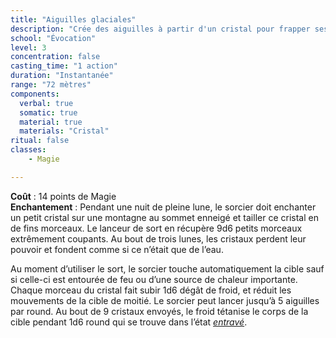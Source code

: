 ```yaml
---
title: "Aiguilles glaciales"
description: "Crée des aiguilles à partir d'un cristal pour frapper ses adversaires."
school: "Évocation"
level: 3
concentration: false
casting_time: "1 action"
duration: "Instantanée"
range: "72 mètres"
components:
  verbal: true
  somatic: true
  material: true
  materials: "Cristal"
ritual: false
classes:
    - Magie

---
```

**Coût** : 14 points de Magie  
**Enchantement** : Pendant une nuit de pleine lune, le sorcier doit enchanter un petit cristal sur une montagne au sommet enneigé et tailler ce cristal en de fins morceaux. Le lanceur de sort en récupère 9d6 petits morceaux extrêmement coupants. Au bout de trois lunes, les cristaux perdent leur pouvoir et fondent comme si ce n’était que de l’eau.  

Au moment d’utiliser le sort, le sorcier touche automatiquement la cible sauf si celle-ci est entourée de feu ou d’une source de chaleur importante. Chaque morceau du cristal fait subir 1d6 dégât de froid, et réduit les mouvements de la cible de moitié. Le sorcier peut lancer jusqu’à 5 aiguilles par round. Au bout de 9 cristaux envoyés, le froid tétanise le corps de la cible pendant 1d6 round qui se trouve dans l’état [_entravé_](/gerer-la-sante-du-personnage/#entrave).  
